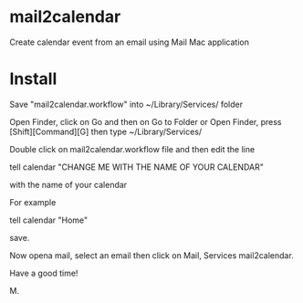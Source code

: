 # mail2calendar 
Create calendar event from an email using Mail Mac application

# Install
Save "mail2calendar.workflow" into ~/Library/Services/ folder 

Open Finder, click on Go and then on Go to Folder 
or 
Open Finder, press [Shift][Command][G] 
then type ~/Library/Services/

Double click on mail2calendar.workflow file and then edit the line

tell calendar "CHANGE ME WITH THE NAME OF YOUR CALENDAR"

with the name of your calendar

For example 

tell calendar "Home"

save.

Now opena mail, select an email then click on Mail, Services mail2calendar.

Have a good time!

M.


